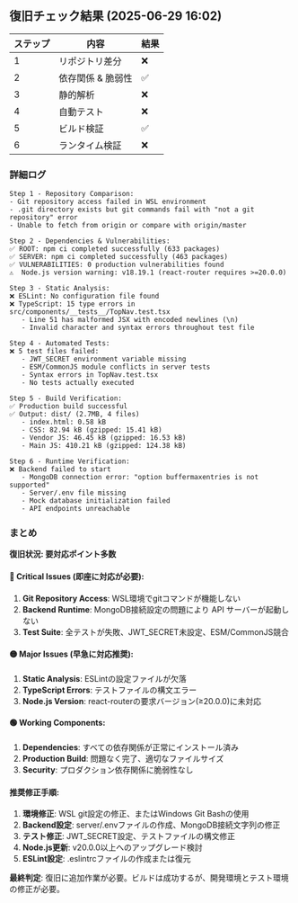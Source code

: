 ## 復旧チェック結果 (2025-06-29 16:02)

| ステップ | 内容 | 結果 |
|----------|------|------|
| 1 | リポジトリ差分 | ❌ |
| 2 | 依存関係 & 脆弱性 | ✅ |
| 3 | 静的解析 | ❌ |
| 4 | 自動テスト | ❌ |
| 5 | ビルド検証 | ✅ |
| 6 | ランタイム検証 | ❌ |

### 詳細ログ

```text
Step 1 - Repository Comparison:
- Git repository access failed in WSL environment
- .git directory exists but git commands fail with "not a git repository" error
- Unable to fetch from origin or compare with origin/master

Step 2 - Dependencies & Vulnerabilities:
✅ ROOT: npm ci completed successfully (633 packages)
✅ SERVER: npm ci completed successfully (463 packages)  
✅ VULNERABILITIES: 0 production vulnerabilities found
⚠️  Node.js version warning: v18.19.1 (react-router requires >=20.0.0)

Step 3 - Static Analysis:
❌ ESLint: No configuration file found
❌ TypeScript: 15 type errors in src/components/__tests__/TopNav.test.tsx
   - Line 51 has malformed JSX with encoded newlines (\n)
   - Invalid character and syntax errors throughout test file

Step 4 - Automated Tests:
❌ 5 test files failed:
   - JWT_SECRET environment variable missing
   - ESM/CommonJS module conflicts in server tests
   - Syntax errors in TopNav.test.tsx
   - No tests actually executed

Step 5 - Build Verification:
✅ Production build successful
✅ Output: dist/ (2.7MB, 4 files)
   - index.html: 0.58 kB
   - CSS: 82.94 kB (gzipped: 15.41 kB)
   - Vendor JS: 46.45 kB (gzipped: 16.53 kB)
   - Main JS: 410.21 kB (gzipped: 124.38 kB)

Step 6 - Runtime Verification:
❌ Backend failed to start
   - MongoDB connection error: "option buffermaxentries is not supported"
   - Server/.env file missing
   - Mock database initialization failed
   - API endpoints unreachable
```

### まとめ

**復旧状況: 要対応ポイント多数**

#### 🔴 Critical Issues (即座に対応が必要):
1. **Git Repository Access**: WSL環境でgitコマンドが機能しない
2. **Backend Runtime**: MongoDB接続設定の問題により API サーバーが起動しない
3. **Test Suite**: 全テストが失敗、JWT_SECRET未設定、ESM/CommonJS競合

#### 🟡 Major Issues (早急に対応推奨):
1. **Static Analysis**: ESLintの設定ファイルが欠落
2. **TypeScript Errors**: テストファイルの構文エラー
3. **Node.js Version**: react-routerの要求バージョン(≥20.0.0)に未対応

#### 🟢 Working Components:
1. **Dependencies**: すべての依存関係が正常にインストール済み
2. **Production Build**: 問題なく完了、適切なファイルサイズ
3. **Security**: プロダクション依存関係に脆弱性なし

#### 推奨修正手順:
1. **環境修正**: WSL git設定の修正、またはWindows Git Bashの使用
2. **Backend設定**: server/.envファイルの作成、MongoDB接続文字列の修正  
3. **テスト修正**: JWT_SECRET設定、テストファイルの構文修正
4. **Node.js更新**: v20.0.0以上へのアップグレード検討
5. **ESLint設定**: .eslintrcファイルの作成または復元

**最終判定**: 復旧に追加作業が必要。ビルドは成功するが、開発環境とテスト環境の修正が必要。